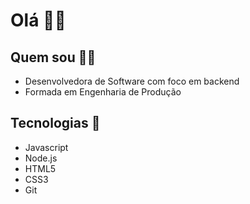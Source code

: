# Olá 👋🏻

## Quem sou 👩🏻
* Desenvolvedora de Software com foco em backend
* Formada em Engenharia de Produção

## Tecnologias 🚀
* Javascript
* Node.js
* HTML5
* CSS3
* Git

